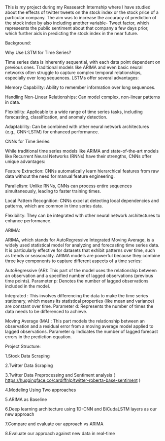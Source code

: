 This is my project during my Reasearch Internship where I have studied about the effects of twitter tweets on the stock index or the stock price of a particular company.
The aim was to increase the accuracy of prediction of the stock index by also including another variable- Tweet factor, which represesnts
the public sentiment about that company a few days prior, which further aids in predicting the stock index in the near future.


Background:

Why Use LSTM for Time Series?

Time series data is inherently sequential, with each data point dependent on previous ones. Traditional models like ARIMA and even basic neural networks often struggle to capture complex temporal relationships, especially over long sequences. LSTMs offer several advantages:

Memory Capability: Ability to remember information over long sequences.

Handling Non-Linear Relationships: Can model complex, non-linear patterns in data.

Flexibility: Applicable to a wide range of time series tasks, including forecasting, classification, and anomaly detection.

Adaptability: Can be combined with other neural network architectures (e.g., CNN-LSTM) for enhanced performance.

CNNs for Time Series:

While traditional time series models like ARIMA and state-of-the-art models like Recurrent Neural Networks (RNNs) have their strengths, CNNs offer unique advantages:

Feature Extraction: CNNs automatically learn hierarchical features from raw data without the need for manual feature engineering.

Parallelism: Unlike RNNs, CNNs can process entire sequences simultaneously, leading to faster training times.

Local Pattern Recognition: CNNs excel at detecting local dependencies and patterns, which are common in time series data.

Flexibility: They can be integrated with other neural network architectures to enhance performance.

ARIMA:

ARIMA, which stands for AutoRegressive Integrated Moving Average, is a widely used statistical model for analyzing and forecasting time series data. It is particularly effective for datasets that exhibit patterns over time, such as trends or seasonality. ARIMA models are powerful because they combine three key components to capture different aspects of a time series:

AutoRegressive (AR):
This part of the model uses the relationship between an observation and a specified number of lagged observations (previous time points).
Parameter p: Denotes the number of lagged observations included in the model.

Integrated : This involves differencing the data to make the time series stationary, which means its statistical properties (like mean and variance) are constant over time.
Parameter d: Represents the number of times the data needs to be differenced to achieve.

Moving Average (MA) : This part models the relationship between an observation and a residual error from a moving average model applied to lagged observations.
Parameter q: Indicates the number of lagged forecast errors in the prediction equation.

Project Structure:

1.Stock Data Scraping

2.Twitter Data Scraping

3.Twitter Data Preprocessing and Sentiment analysis ( https://huggingface.co/cardiffnlp/twitter-roberta-base-sentiment )

4.Modeling Using Two approaches

5.ARIMA as Baseline

6.Deep learning architecture using 1D-CNN and BiCudaLSTM layers as our new approach

7.Compare and evaluate our approach vs ARIMA

8.Evaluate our approach against new data in real-time
